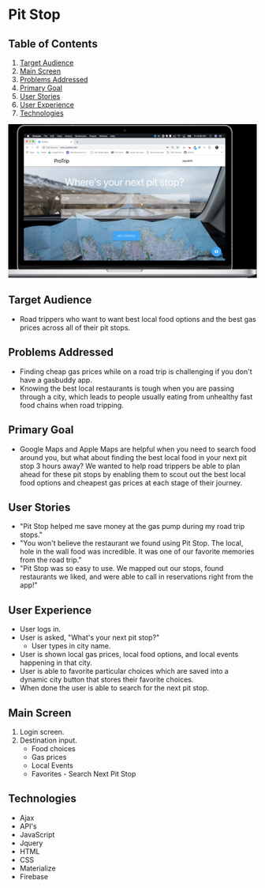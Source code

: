 # Pit Stop


## Table of Contents 
1. [Target Audience](#target)
2. [Main Screen](#display)
3. [Problems Addressed](#problems)
4. [Primary Goal](#goal)
5. [User Stories](#stories)
6. [User Experience](#experience)
7. [Technologies](#technologies)


![MainDisplay](/assets/images/display-readme.png)
<a name="target"></a>
## Target Audience
* Road trippers who want to want best local food options and the best gas prices across all of their pit stops.

<a name="problems"></a>
## Problems Addressed
* Finding cheap gas prices while on a road trip is challenging if you don't have a gasbuddy app.
* Knowing the best local restaurants is tough when you are passing through a city, which leads to people usually eating from unhealthy fast food chains when road tripping.


<a name="goal"></a>
## Primary Goal
* Google Maps and Apple Maps are helpful when you need to search food around you, but what about finding the best local food in your next pit stop 3 hours away? We wanted to help road trippers be able to plan ahead for these pit stops by enabling them to scout out the best local food options and cheapest gas prices at each stage of their journey.



<a name="stories"></a>
## User Stories
* "Pit Stop helped me save money at the gas pump during my road trip stops."
* "You won't believe the restaurant we found using Pit Stop. The local, hole in the wall food was incredible. It was one of our favorite memories from the road trip."
* "Pit Stop was so easy to use. We mapped out our stops, found restaurants we liked, and were able to call in reservations right from the app!"


<a name="experience"></a>
## User Experience
* User logs in. 
* User is asked, "What's your next pit stop?"
  * User types in city name.
* User is shown local gas prices, local food options, and local events happening in that city.
* User is able to favorite particular choices which are saved into a dynamic city button that stores their favorite choices.
* When done the user is able to search for the next pit stop.


<a name="display"></a>
## Main Screen
1. Login screen.
2. Destination input.
    * Food choices
    * Gas prices
    * Local Events
    * Favorites - Search Next Pit Stop

<a name="technologies"></a>
## Technologies

 - Ajax
 - API's
 - JavaScript
 - Jquery
 - HTML
 - CSS
 - Materialize
 - Firebase  